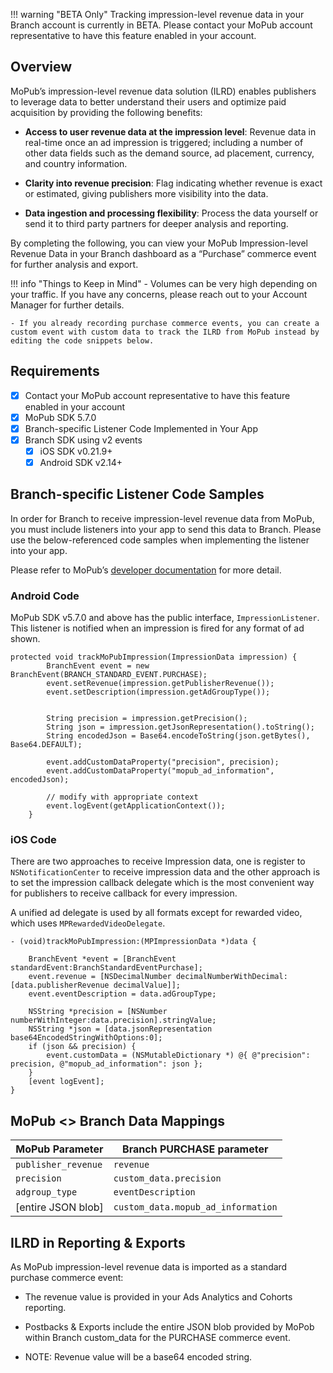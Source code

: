 !!! warning "BETA Only"
	Tracking impression-level revenue data in your Branch account is currently in BETA.  Please contact your MoPub account representative to have this feature enabled in your account.

## Overview

MoPub’s impression-level revenue data solution (ILRD) enables publishers to leverage data to better understand their users and optimize paid acquisition by providing the following benefits:

- **Access to user revenue data at the impression level**: Revenue data in real-time once an ad impression is triggered; including a number of other data fields such as the demand source, ad placement, currency, and country information.

- **Clarity into revenue precision**: Flag indicating whether revenue is exact or estimated, giving publishers more visibility into the data.

- **Data ingestion and processing flexibility**: Process the data yourself or send it to third party partners for deeper analysis and reporting.

By completing the following, you can view your MoPub Impression-level Revenue Data in your Branch dashboard as a “Purchase” commerce event for further analysis and export.

!!! info "Things to Keep in Mind"
	- Volumes can be very high depending on your traffic. If you have any concerns, please reach out to your Account Manager for further details.

	- If you already recording purchase commerce events, you can create a custom event with custom data to track the ILRD from MoPub instead by editing the code snippets below.

## Requirements

- [x] Contact your MoPub account representative to have this feature enabled in your account
- [x] MoPub SDK 5.7.0
- [x] Branch-specific Listener Code Implemented in Your App
- [x] Branch SDK using v2 events
	- [x] iOS SDK v0.21.9+
	- [x] Android SDK v2.14+

## Branch-specific Listener Code Samples

In order for Branch to receive impression-level revenue data from MoPub, you must include listeners into your app to send this data to Branch. Please use the below-referenced code samples when implementing the listener into your app.

Please refer to MoPub’s [developer documentation](https://developers.mopub.com/publishers/best-practices/ilrd-guide/#enable-ilrd) for more detail.

### Android Code

MoPub SDK v5.7.0 and above has the public interface, `ImpressionListener`. This listener is notified when an impression is fired for any format of ad shown.

```
protected void trackMoPubImpression(ImpressionData impression) {
        BranchEvent event = new BranchEvent(BRANCH_STANDARD_EVENT.PURCHASE);
        event.setRevenue(impression.getPublisherRevenue());
        event.setDescription(impression.getAdGroupType());


        String precision = impression.getPrecision();
        String json = impression.getJsonRepresentation().toString();
        String encodedJson = Base64.encodeToString(json.getBytes(), Base64.DEFAULT);

        event.addCustomDataProperty("precision", precision);
        event.addCustomDataProperty("mopub_ad_information", encodedJson);

        // modify with appropriate context
        event.logEvent(getApplicationContext());
    }
```

### iOS Code

There are two approaches to receive Impression data, one is register to `NSNotificationCenter` to receive impression data and the other approach is to set the impression callback delegate which is the most convenient way for publishers to receive callback for every impression.

A unified ad delegate is used by all formats except for rewarded video, which uses `MPRewardedVideoDelegate`.

```
- (void)trackMoPubImpression:(MPImpressionData *)data {

    BranchEvent *event = [BranchEvent standardEvent:BranchStandardEventPurchase];
    event.revenue = [NSDecimalNumber decimalNumberWithDecimal:[data.publisherRevenue decimalValue]];
    event.eventDescription = data.adGroupType;

    NSString *precision = [NSNumber numberWithInteger:data.precision].stringValue;
    NSString *json = [data.jsonRepresentation base64EncodedStringWithOptions:0];
    if (json && precision) {
        event.customData = (NSMutableDictionary *) @{ @"precision": precision, @"mopub_ad_information": json };
    }
    [event logEvent];
}
```

## MoPub <> Branch Data Mappings

| MoPub Parameter    | Branch PURCHASE parameter        |
|--------------------|----------------------------------|
| `publisher_revenue`  | `revenue`                          |
| `precision`          | `custom_data.precision`            |
| `adgroup_type`       | `eventDescription`                 |
| [entire JSON blob] | `custom_data.mopub_ad_information` |


## ILRD in Reporting & Exports

As MoPub impression-level revenue data is imported as a standard purchase commerce event:

- The revenue value is provided in your Ads Analytics and Cohorts reporting.

- Postbacks & Exports include the entire JSON blob provided by MoPob within Branch custom_data for the PURCHASE commerce event.

- NOTE: Revenue value will be a base64 encoded string.
